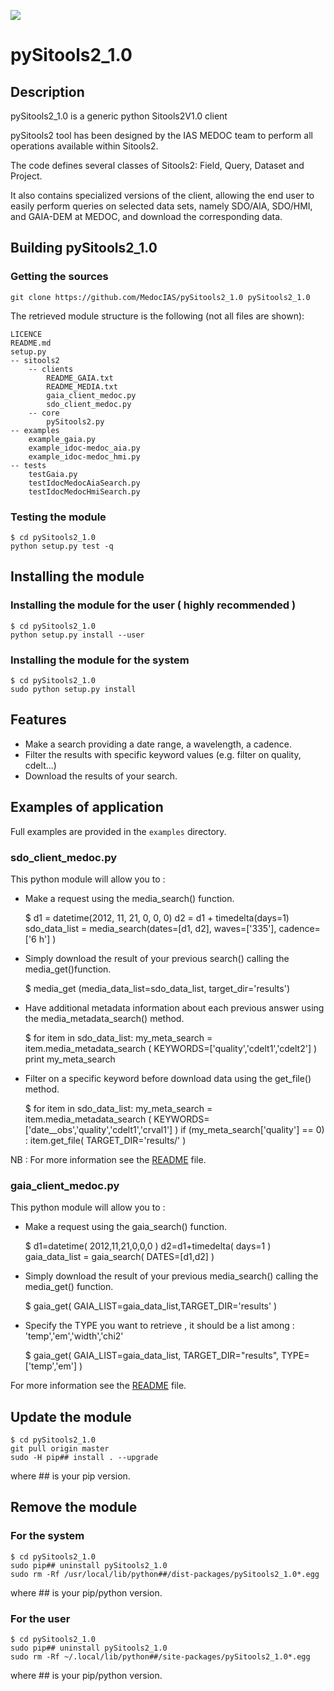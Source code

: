 ![](http://github.com/SITools2/core-v2/raw/dev/workspace/client-public/res/images/logo_01_petiteTaille.png)
# pySitools2_1.0

## Description

pySitools2_1.0 is a generic python Sitools2V1.0 client

pySitools2 tool has been designed by the IAS MEDOC team to perform all operations available within Sitools2.

The code defines several classes of Sitools2: Field, Query, Dataset and Project. 

It also contains specialized versions of the client, allowing the end user to easily perform queries on selected data sets, namely SDO/AIA, SDO/HMI, and GAIA-DEM at MEDOC, and download the corresponding data.

## Building pySitools2_1.0

### Getting the sources

    git clone https://github.com/MedocIAS/pySitools2_1.0 pySitools2_1.0

The retrieved module structure is the following (not all files are shown):

    LICENCE
    README.md
    setup.py
    -- sitools2
        -- clients
            README_GAIA.txt
            README_MEDIA.txt
            gaia_client_medoc.py
            sdo_client_medoc.py
        -- core
            pySitools2.py
    -- examples
        example_gaia.py
        example_idoc-medoc_aia.py
        example_idoc-medoc_hmi.py
    -- tests
        testGaia.py
        testIdocMedocAiaSearch.py
        testIdocMedocHmiSearch.py

### Testing the module

    $ cd pySitools2_1.0
    python setup.py test -q

## Installing the module

### Installing the module for the user ( highly recommended )

    $ cd pySitools2_1.0
    python setup.py install --user

### Installing the module for the system

    $ cd pySitools2_1.0
    sudo python setup.py install

## Features

- Make a search providing a date range, a wavelength, a cadence.
- Filter the results with specific keyword values (e.g. filter on quality, cdelt...)
- Download the results of your search.

## Examples of application

Full examples are provided in the `examples` directory.

### sdo_client_medoc.py

This python module will allow you to :

- Make a request using the media_search() function.

    $ d1 = datetime(2012, 11, 21, 0, 0, 0)
    d2 = d1 + timedelta(days=1)
    sdo_data_list = media_search(dates=[d1, d2], waves=['335'], cadence=['6 h'] )

- Simply download the result of your previous search() calling the media_get()function.

    $ media_get (media_data_list=sdo_data_list, target_dir='results')

- Have additional metadata information about each previous answer using the media_metadata_search() method.

    $ for item in sdo_data_list:
        my_meta_search = item.media_metadata_search ( KEYWORDS=['quality','cdelt1','cdelt2'] )
        print my_meta_search

- Filter on a specific keyword before download data using the get_file() method.

    $ for item in sdo_data_list:
        my_meta_search = item.media_metadata_search ( KEYWORDS=['date__obs','quality','cdelt1','crval1'] )
        if (my_meta_search['quality'] == 0) :
            item.get_file( TARGET_DIR='results/' )

NB : For more information see the [README](http://sdo.ias.u-psud.fr/python/media/README_MEDIA.txt) file.

### gaia_client_medoc.py

This python module will allow you to :

- Make a request using the gaia_search() function.

    $ d1=datetime( 2012,11,21,0,0,0 )
    d2=d1+timedelta( days=1 )
    gaia_data_list = gaia_search( DATES=[d1,d2] )

- Simply download the result of your previous media_search() calling the media_get() function.

    $ gaia_get( GAIA_LIST=gaia_data_list,TARGET_DIR='results' )

- Specify the TYPE you want to retrieve , it should be a list among : 'temp','em','width','chi2'

    $ gaia_get( GAIA_LIST=gaia_data_list, TARGET_DIR="results", TYPE=['temp','em'] )

For more information see the [README](http://sdo.ias.u-psud.fr/python/gaia-dem/README_GAIA.txt) file.

## Update the module 

    $ cd pySitools2_1.0
    git pull origin master 
    sudo -H pip## install . --upgrade

where ## is your pip version.

## Remove the module 

### For the system

    $ cd pySitools2_1.0
    sudo pip## uninstall pySitools2_1.0
    sudo rm -Rf /usr/local/lib/python##/dist-packages/pySitools2_1.0*.egg 

where ## is your pip/python version.

### For the user

    $ cd pySitools2_1.0
    sudo pip## uninstall pySitools2_1.0
    sudo rm -Rf ~/.local/lib/python##/site-packages/pySitools2_1.0*.egg 

where ## is your pip/python version.
